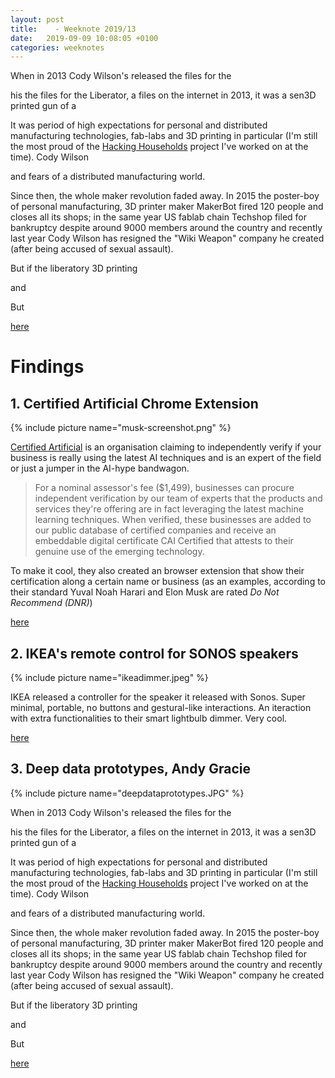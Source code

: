 ```yaml
---
layout: post
title:    - Weeknote 2019/13
date:   2019-09-09 10:08:05 +0100
categories: weeknotes
---
```




When in 2013 Cody Wilson's released the files for the

his the files for the Liberator, a files on the internet in 2013, it was a sen3D printed gun of a

It was period of high expectations for personal and distributed manufacturing technologies, fab-labs and 3D printing in particular (I'm still the most proud of the [Hacking Households](http://www.hackinghouseholds.com/) project I've worked on at the time). Cody Wilson

and fears of a distributed manufacturing world.

Since then, the whole maker revolution faded away. In 2015 the poster-boy of personal manufacturing, 3D printer maker MakerBot fired 120 people and closes all its shops; in the same year US fablab chain Techshop filed for bankruptcy despite around 9000 members around the country and recently last year Cody Wilson has resigned the "Wiki Weapon" company he created (after being accused of sexual assault).

But if the liberatory 3D printing





and

But



[here](https://www.scientificamerican.com/article/3-d-printers-could-help-spread-weapons-of-mass-destruction/)

# Findings
## 1. Certified Artificial Chrome Extension

{% include picture name="musk-screenshot.png" %}


[Certified Artificial](https://certifiedartificial.com) is an organisation claiming to independently verify if your business is really using the latest AI techniques and is an expert of the field or just a jumper in the AI-hype bandwagon.

> For a nominal assessor's fee ($1,499), businesses can procure independent verification by our team of experts that the products and services they're offering are in fact leveraging the latest machine learning techniques. When verified, these businesses are added to our public database of certified companies and receive an embeddable digital certificate CAI Certified that attests to their genuine use of the emerging technology.

To make it cool, they also created an browser extension that show their certification along a certain name or business (as an examples, according to their standard Yuval Noah Harari and Elon Musk are rated *Do Not Recommend (DNR)*)

[here](https://chrome.google.com/webstore/detail/certified-artificial-cat/llmgegdecopjnebpgdajmfkbeadgkonk?hl=en&gl=US)

## 2. IKEA's remote control for SONOS speakers

{% include picture name="ikeadimmer.jpeg" %}


IKEA released a controller for the speaker it released with Sonos. Super minimal, portable, no buttons and gestural-like interactions. An iteraction with extra functionalities to their smart lightbulb dimmer. Very cool.


[here](https://www.designboom.com/technology/ikea-sonos-speakers-remote-control-09-12-2019/)


## 3. Deep data prototypes, Andy Gracie

{% include picture name="deepdataprototypes.JPG" %}

When in 2013 Cody Wilson's released the files for the

his the files for the Liberator, a files on the internet in 2013, it was a sen3D printed gun of a

It was period of high expectations for personal and distributed manufacturing technologies, fab-labs and 3D printing in particular (I'm still the most proud of the [Hacking Households](http://www.hackinghouseholds.com/) project I've worked on at the time). Cody Wilson

and fears of a distributed manufacturing world.

Since then, the whole maker revolution faded away. In 2015 the poster-boy of personal manufacturing, 3D printer maker MakerBot fired 120 people and closes all its shops; in the same year US fablab chain Techshop filed for bankruptcy despite around 9000 members around the country and recently last year Cody Wilson has resigned the "Wiki Weapon" company he created (after being accused of sexual assault).

But if the liberatory 3D printing





and

But



[here](https://www.scientificamerican.com/article/3-d-printers-could-help-spread-weapons-of-mass-destruction/)
